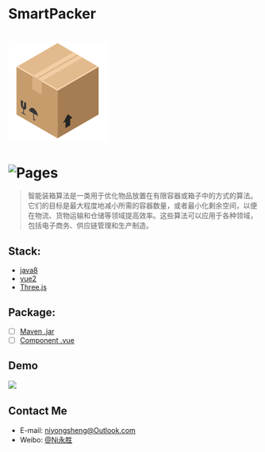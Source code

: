 # SmartPacker
![(logo)](./logo.png)
===
![Pages](https://img.shields.io/badge/Developing-0.0.1-brightgreen.svg?style=flat-square)
===

> 智能装箱算法是一类用于优化物品放置在有限容器或箱子中的方式的算法。它们的目标是最大程度地减小所需的容器数量，或者最小化剩余空间，以便在物流、货物运输和仓储等领域提高效率。这些算法可以应用于各种领域，包括电子商务、供应链管理和生产制造。

## Stack:
* [java8]()
* [vue2]()
* [Three.js]()

## Package:
- [ ] [Maven .jar]()
- [ ] [Component .vue]()

## Demo
<img src="./Oct-21-2023 16-30-48.gif">

## Contact Me
* E-mail: niyongsheng@Outlook.com
* Weibo: [@Ni永胜](https://weibo.com/u/7317805089)
